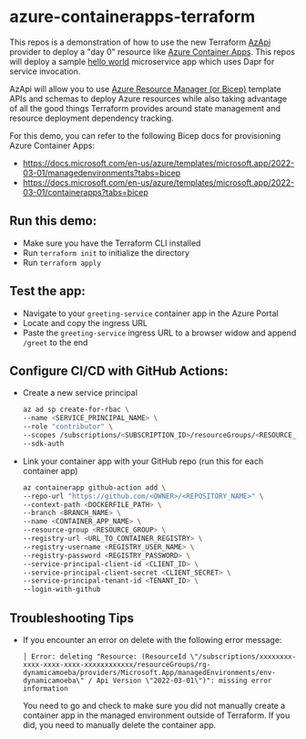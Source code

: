 # azure-containerapps-terraform

This repos is a demonstration of how to use the new Terraform [AzApi](https://registry.terraform.io/providers/Azure/azapi/latest/docs) provider to deploy a "day 0" resource like [Azure Container Apps](https://azure.microsoft.com/en-us/services/container-apps/). This repos will deploy a sample [hello world](https://github.com/pauldotyu/dapr-demos) microservice app which uses Dapr for service invocation.

AzApi will allow you to use [Azure Resource Manager (or Bicep)](https://docs.microsoft.com/en-us/azure/templates/) template APIs and schemas to deploy Azure resources while also taking advantage of all the good things Terraform provides around state management and resource deployment dependency tracking.

For this demo, you can refer to the following Bicep docs for provisioning Azure Container Apps:

- https://docs.microsoft.com/en-us/azure/templates/microsoft.app/2022-03-01/managedenvironments?tabs=bicep
- https://docs.microsoft.com/en-us/azure/templates/microsoft.app/2022-03-01/containerapps?tabs=bicep

## Run this demo:

- Make sure you have the Terraform CLI installed
- Run `terraform init` to initialize the directory
- Run `terraform apply`

## Test the app:

- Navigate to your `greeting-service` container app in the Azure Portal
- Locate and copy the ingress URL
- Paste the `greeting-service` ingress URL to a browser widow and append `/greet` to the end

## Configure CI/CD with GitHub Actions:

- Create a new service principal

  ```sh
  az ad sp create-for-rbac \
  --name <SERVICE_PRINCIPAL_NAME> \
  --role "contributor" \
  --scopes /subscriptions/<SUBSCRIPTION_ID>/resourceGroups/<RESOURCE_GROUP_NAME> \
  --sdk-auth
  ```

- Link your container app with your GitHub repo (run this for each container app)

  ```sh
  az containerapp github-action add \
  --repo-url "https://github.com/<OWNER>/<REPOSITORY_NAME>" \
  --context-path <DOCKERFILE_PATH> \
  --branch <BRANCH_NAME> \
  --name <CONTAINER_APP_NAME> \
  --resource-group <RESOURCE_GROUP> \
  --registry-url <URL_TO_CONTAINER_REGISTRY> \
  --registry-username <REGISTRY_USER_NAME> \
  --registry-password <REGISTRY_PASSWORD> \
  --service-principal-client-id <CLIENT_ID> \
  --service-principal-client-secret <CLIENT_SECRET> \
  --service-principal-tenant-id <TENANT_ID> \
  --login-with-github
  ```

## Troubleshooting Tips

- If you encounter an error on delete with the following error message:

  ```text
  │ Error: deleting "Resource: (ResourceId \"/subscriptions/xxxxxxxx-xxxx-xxxx-xxxx-xxxxxxxxxxxx/resourceGroups/rg-dynamicamoeba/providers/Microsoft.App/managedEnvironments/env-dynamicamoeba\" / Api Version \"2022-03-01\")": missing error information
  ```

  You need to go and check to make sure you did not manually create a container app in the managed environment outside of Terraform. If you did, you need to manually delete the container app.
